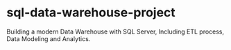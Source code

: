 # sql-data-warehouse-project
Building a modern Data Warehouse with SQL Server, Including ETL process, Data Modeling and Analytics.
